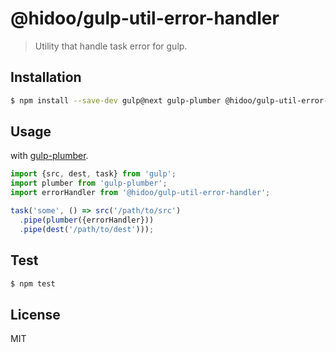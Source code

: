 # @hidoo/gulp-util-error-handler

> Utility that handle task error for gulp.

## Installation

```sh
$ npm install --save-dev gulp@next gulp-plumber @hidoo/gulp-util-error-handler
```

## Usage

with [gulp-plumber](https://www.npmjs.com/package/gulp-plumber).

```js
import {src, dest, task} from 'gulp';
import plumber from 'gulp-plumber';
import errorHandler from '@hidoo/gulp-util-error-handler';

task('some', () => src('/path/to/src')
  .pipe(plumber({errorHandler}))
  .pipe(dest('/path/to/dest')));
```

## Test

```sh
$ npm test
```

## License

MIT
